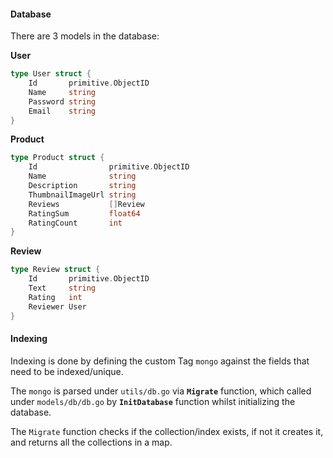 #### Database

There are 3 models in the database:

**User**

```go
type User struct {
	Id       primitive.ObjectID
	Name     string
	Password string
	Email    string
}
```

**Product**

```go
type Product struct {
	Id                primitive.ObjectID
	Name              string
	Description       string
	ThumbnailImageUrl string
	Reviews           []Review
	RatingSum         float64
	RatingCount       int
}
```

**Review**

```go
type Review struct {
	Id       primitive.ObjectID
	Text     string
	Rating   int
	Reviewer User
}
```

#### Indexing

Indexing is done by defining the custom Tag `mongo` against the fields that need to be indexed/unique.

The `mongo` is parsed under `utils/db.go` via **`Migrate`** function, which called under `models/db/db.go` by **`InitDatabase`** function whilst initializing the database.

The `Migrate` function checks if the collection/index exists, if not it creates it, and returns all the collections in a map.
